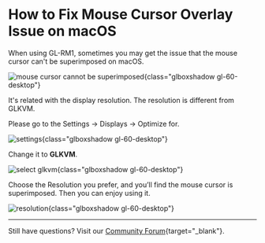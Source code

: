 # How to Fix Mouse Cursor Overlay Issue on macOS

When using GL-RM1, sometimes you may get the issue that the mouse cursor can't be superimposed on macOS.

![mouse cursor cannot be superimposed](https://static.gl-inet.com/docs/kvm/faq/mouse_cursor_overlay_issue/mouse_cursor_cannot_be_superimposed.png){class="glboxshadow gl-60-desktop"}

It's related with the display resolution. The resolution is different from GLKVM.

Please go to the Settings -> Displays -> Optimize for.

![settings](https://static.gl-inet.com/docs/kvm/faq/mouse_cursor_overlay_issue/mac_settings.png){class="glboxshadow gl-60-desktop"}

Change it to **GLKVM**.

![select glkvm](https://static.gl-inet.com/docs/kvm/faq/mouse_cursor_overlay_issue/select_glkvm.png){class="glboxshadow gl-60-desktop"}

Choose the Resolution you prefer, and you’ll find the mouse cursor is superimposed. Then you can enjoy using it.

![resolution](https://static.gl-inet.com/docs/kvm/faq/mouse_cursor_overlay_issue/resolution.png){class="glboxshadow gl-60-desktop"}

---

Still have questions? Visit our [Community Forum](https://forum.gl-inet.com){target="_blank"}.